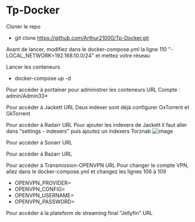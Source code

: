 # Tp-Docker

Cloner le repo
- git clone <https://github.com/Arthur21000/Tp-Docker.git>

Avant de lancer, modifiez dans le docker-compose.yml la ligne 110   "- LOCAL_NETWORK=192.168.10.0/24" et mettez votre réseau

Lancer les conteneurs
- docker-compose up -d

Pour accéder à portainer pour administrer les conteneurs URL <ip machine:9000> 
Compte : admin/Admin33*

Pour accéder à Jackett URL <ip machine:9117>
Deux indexer sont déjà configurer OxTorrent et GkTorrent

Pour accéder à Radarr URL <ip machine:7878>
Pour ajouter les indexers de Jackett il faut aller dans "settings - indexers" puis ajoutez un indexers Torznab
![image](https://user-images.githubusercontent.com/56296245/157655186-2973c8c7-9725-4061-9fb5-7d37e32948c6.png)


Pour accéder à Sonarr URL <ip machine:8989>


Pour accéder à Bazarr URL <ip machine:6767>


Pour accéder à Transmission-OPENVPN  URL <ip machine:9091>
Pour changer le compte VPN, allez dans le docker-compose.yml et changez les lignes 106 à 109
- OPENVPN_PROVIDER=<VPN>
- OPENVPN_CONFIG=
- OPENVPN_USERNAME=<nom>
- OPENVPN_PASSWORD=<password>

Pour accéder à la plateform de streaming final "Jellyfin" URL <ip machine:8096>
